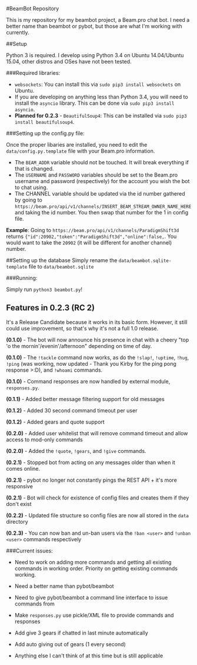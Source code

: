 #BeamBot Repository

This is my repository for my beambot project, a Beam.pro chat bot. I need a better name than beambot or pybot, but those are what I'm working with currently.

##Setup

Python 3 is required. I develop using Python 3.4 on Ubuntu 14.04/Ubuntu 15.04, other distros and OSes have not been tested.

###Required libraries:

* `websockets`: You can install this via `sudo pip3 install websockets` on Ubuntu.
* If you are developing on anything less than Python 3.4, you will need to install the `asyncio` library. This can be done via `sudo pip3 install asyncio`.
* **Planned for 0.2.3** - `BeautifulSoup4`: This can be installed via `sudo pip3 install beautifulsoup4`.

###Setting up the config.py file:

Once the proper libaries are installed, you need to edit the `data/config.py.template` file with your Beam.pro information.

* The `BEAM_ADDR` variable should not be touched. It will break everything if that is changed.
* The `USERNAME` and `PASSWORD` variables should be set to the Beam.pro username and password (respectively) for the account you wish the bot to chat using.
* The CHANNEL variable should be updated via the id number gathered by going to `https://beam.pro/api/v1/channels/INSERT_BEAM_STREAM_OWNER_NAME_HERE` and taking the id number. You then swap that number for the 1 in config file.

**Example**: Going to `https://beam.pro/api/v1/channels/ParadigmShift3d` returns `{"id":20902,"token":"ParadigmShift3d","online":false,`. You would want to take the `20902` (it will be different for another channel) number.

##Setting up the database
Simply rename the `data/beambot.sqlite-template` file to `data/beambot.sqlite`

###Running:

Simply run `python3 beambot.py`!

## Features in 0.2.3 (RC 2)

It's a Release Candidate because it works in its basic form. However, it still could use improvement, so that's why it's not a full 1.0 release.

**(0.1.0)** - The bot will now announce his presence in chat with a cheery "top 'o the mornin'/evenin'/afternoon" depending on time of day.

**(0.1.0)** - The `!tackle` command now works, as do the `!slap!`, `!uptime`, `!hug`, `!ping` (was working, now updated - Thank you Kirby for the ping pong response >:D),  and `!whoami` commands.

**(0.1.0)** - Command responses are now handled by external module, `responses.py`.

**(0.1.1)** - Added better message filtering support for old messages

**(0.1.2)** - Added 30 second command timeout per user

**(0.1.2)** - Added gears and quote support

**(0.2.0)** - Added user whitelist that will remove command timeout and allow access to mod-only commands

**(0.2.0)** - Added the `!quote`, `!gears`, and `!give` commands.

**(0.2.1)** - Stopped bot from acting on any messages older than when it comes online.

**(0.2.1)** - pybot no longer not constantly pings the REST API + it's more responsive

**(0.2.1)** - Bot will check for existence of config files and creates them if they don't exist

**(0.2.2)** - Updated file structure so config files are now all stored in the `data` directory

**(0.2.3)** - You can now ban and un-ban users via the `!ban <user>` and `!unban <user>` commands respectively

###Current issues:

* Need to work on adding more commands and getting all existing commands in working order. Priority on getting existing commands working.

* Need a better name than pybot/beambot

* Need to give pybot/beambot a command line interface to issue commands from

* Make `responses.py` use pickle/XML file to provide commands and responses

* Add give 3 gears if chatted in last minute automatically

* Add auto giving out of gears (1 every second) 

* Anything else I can't think of at this time but is still applicable